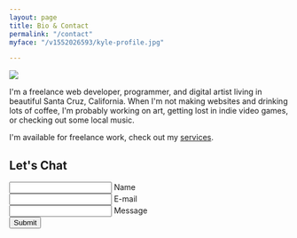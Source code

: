 ```yaml
---
layout: page
title: Bio & Contact
permalink: "/contact"
myface: "/v1552026593/kyle-profile.jpg"

---
```

<img class="myface" src="{{ page.myface | relative_url }}">

I'm a freelance web developer, programmer, and digital artist living in beautiful Santa Cruz, California.
When I'm not making websites and drinking lots of coffee, I'm probably working on art, getting lost in indie video games, or checking out some local music.

I'm available for freelance work, check out my [services](/services/).

## Let's Chat

<form action="https://formspree.io/kyle@kylegrover.com" method="POST" class="contact-form floating-labels">
   <div class="form-field-row">
      <div class="form-field">
         <input id="name" class="input-text" type="text" required>
         <label for="name">Name</label>
      </div>
      <div class="form-field">
         <input id="_replyto" class="input-text" type="email" required>
         <label for="email">E-mail</label>
      </div>
   </div>
   <div class="form-field">
      <input id="message" class="input-text" type="text" required>
      <label for="message">Message</label>
   </div>
   <div class="form-field align-center">
      <input class="submit-btn" type="submit" value="Submit">
   </div>
    <input style="display: none" name="_gotcha">
    <input style="display: none" name="_next" value="/thanks">
</form>